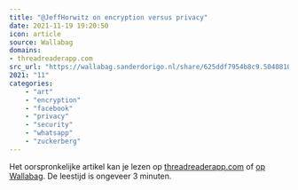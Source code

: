 ```yaml
---
title: "@JeffHorwitz on encryption versus privacy"
date: 2021-11-19 19:20:50
icon: article
source: Wallabag
domains:
- threadreaderapp.com
src_url: "https://wallabag.sanderdorigo.nl/share/625ddf7954b8c9.50408103"
2021: "11"
categories:
    - "art"
    - "encryption"
    - "facebook"
    - "privacy"
    - "security"
    - "whatsapp"
    - "zuckerberg"
---
```

Het oorspronkelijke artikel kan je lezen op [threadreaderapp.com](https://threadreaderapp.com/thread/1452371540461248513.html) of [op Wallabag](https://wallabag.sanderdorigo.nl/share/625ddf7954b8c9.50408103). De leestijd is ongeveer 3 minuten.